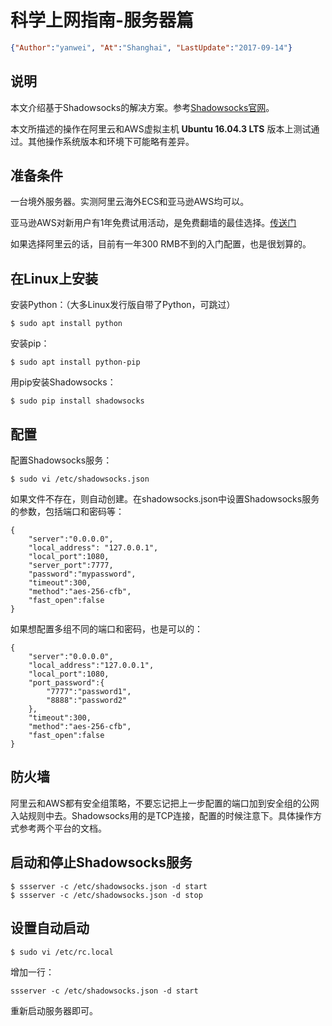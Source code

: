# 科学上网指南-服务器篇

<link rel="stylesheet" type="text/css" href="../auto-number-title.css" >

```json
{"Author":"yanwei", "At":"Shanghai", "LastUpdate":"2017-09-14"}
```

## 说明
本文介绍基于Shadowsocks的解决方案。参考[Shadowsocks官网](https://shadowsocks.org/en/download/servers.html)。

本文所描述的操作在阿里云和AWS虚拟主机 **Ubuntu 16.04.3 LTS** 版本上测试通过。其他操作系统版本和环境下可能略有差异。

## 准备条件
一台境外服务器。实测阿里云海外ECS和亚马逊AWS均可以。

亚马逊AWS对新用户有1年免费试用活动，是免费翻墙的最佳选择。[传送门](https://aws.amazon.com/cn/free/)

如果选择阿里云的话，目前有一年300 RMB不到的入门配置，也是很划算的。

## 在Linux上安装
安装Python：（大多Linux发行版自带了Python，可跳过）

```
$ sudo apt install python
```

安装pip：

```
$ sudo apt install python-pip
```

用pip安装Shadowsocks：

```
$ sudo pip install shadowsocks
```

## 配置
配置Shadowsocks服务：

```
$ sudo vi /etc/shadowsocks.json
```

如果文件不存在，则自动创建。在shadowsocks.json中设置Shadowsocks服务的参数，包括端口和密码等：

```
{
    "server":"0.0.0.0",
    "local_address": "127.0.0.1",
    "local_port":1080,
    "server_port":7777,
    "password":"mypassword",
    "timeout":300,
    "method":"aes-256-cfb",
    "fast_open":false
}
```

如果想配置多组不同的端口和密码，也是可以的：

```
{
    "server":"0.0.0.0",
    "local_address":"127.0.0.1",
    "local_port":1080,
    "port_password":{
        "7777":"password1",
        "8888":"password2"
    },
    "timeout":300,
    "method":"aes-256-cfb",
    "fast_open":false
}
```

## 防火墙
阿里云和AWS都有安全组策略，不要忘记把上一步配置的端口加到安全组的公网入站规则中去。Shadowsocks用的是TCP连接，配置的时候注意下。具体操作方式参考两个平台的文档。

## 启动和停止Shadowsocks服务
```
$ ssserver -c /etc/shadowsocks.json -d start
$ ssserver -c /etc/shadowsocks.json -d stop
```

## 设置自动启动
```
$ sudo vi /etc/rc.local
```

增加一行：

```
ssserver -c /etc/shadowsocks.json -d start
```

重新启动服务器即可。